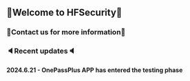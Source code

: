 ## 👋Welcome to HFSecurity👋

### 📱Contact us for more information📱

### 🔈Recent updates🔈
#### 2024.6.21 - OnePassPlus APP has entered the testing phase
